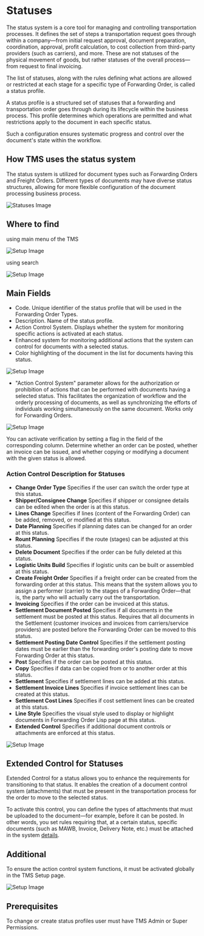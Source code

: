 # Statuses

The status system is a core tool for managing and controlling transportation processes. It defines the set of steps a transportation request goes through within a company—from initial request approval, document preparation, coordination, approval, profit calculation, to cost collection from third-party providers (such as carriers), and more. These are not statuses of the physical movement of goods, but rather statuses of the overall process—from request to final invoicing.

The list of statuses, along with the rules defining what actions are allowed or restricted at each stage for a specific type of Forwarding Order, is called a status profile.

A status profile is a structured set of statuses that a forwarding and transportation order goes through during its lifecycle within the business process. This profile determines which operations are permitted and what restrictions apply to the document in each specific status.

Such a configuration ensures systematic progress and control over the document's state within the workflow.

## How TMS uses the status system

The status system is utilized for document types such as Forwarding Orders and Freight Orders. Different types of documents may have diverse status structures, allowing for more flexible configuration of the document processing business process.

![Statuses Image](resources/statuses/pics/statuses1.png)

## Where to find

using main menu of the TMS

![Setup Image](resources/statuses/pics/statuses2.png)

using search

![Setup Image](resources/statuses/pics/statuses3.png)

## Main Fields

- Code. Unique identifier of the status profile that will be used in the Forwarding Order Types.
- Description. Name of the status profile.
- Action Control System. Displays whether the system for monitoring specific actions is activated at each status.
- Enhanced system for monitoring additional actions that the system can control for documents with a selected status.
- Color highlighting of the document in the list for documents having this status.

![Setup Image](resources/statuses/pics/statuses4.png)

- "Action Control System" parameter allows for the authorization or prohibition of actions that can be performed with documents having a selected status. This facilitates the organization of workflow and the orderly processing of documents, as well as synchronizing the efforts of individuals working simultaneously on the same document. Works only for Forwarding Orders.

![Setup Image](resources/statuses/pics/statuses5.png)

You can activate verification by setting a flag in the field of the corresponding column. Determine whether an order can be posted, whether an invoice can be issued, and whether copying or modifying a document with the given status is allowed.

### Action Control Description for Statuses

- **Change Order Type** Specifies if the user can switch the order type at this status.
- **Shipper/Consignee Change** Specifies if shipper or consignee details can be edited when the order is at this status.
- **Lines Change** Specifies if lines (content of the Forwarding Order) can be added, removed, or modified at this status.
- **Date Planning** Specifies if planning dates can be changed for an order at this status.
- **Rount Planning** Specifies if the route (stages) can be adjusted at this status.
- **Delete Document** Specifies if the order can be fully deleted at this status.
- **Logistic Units Build** Specifies if logistic units can be built or assembled at this status.
- **Create Freight Order** Specifies if a freight order can be created from the forwarding order at this status. This means that the system allows you to assign a performer (carrier) to the stages of a Forwarding Order—that is, the party who will actually carry out the transportation.
- **Invoicing** Specifies if the order can be invoiced at this status.
- **Settlement Document Posted** Specifies if all documents in the settlement must be posted at this status. Requires that all documents in the Settlement (customer invoices and invoices from carriers/service providers) are posted before the Forwarding Order can be moved to this status.
- **Settlement Posting Date Control** Specifies if the settlement posting dates must be earlier than the forwarding order's posting date to move Forwarding Order at this status.
- **Post** Specifies if the order can be posted at this status.
- **Copy** Specifies if data can be copied from or to another order at this status.
- **Settlement** Specifies if settlement lines can be added at this status.
- **Settlement Invoice Lines** Specifies if invoice settlement lines can be created at this status.
- **Settlement Cost Lines** Specifies if cost settlement lines can be created at this status.
- **Line Style** Specifies the visual style used to display or highlight documents in Forwarding Order Lisp page at this status.
- **Extended Control** Specifies if additional document controls or attachments are enforced at this status.

![Setup Image](resources/statuses/pics/statuses6.png)

## Extended Control for Statuses

Extended Control for a status allows you to enhance the requirements for transitioning to that status. It enables the creation of a document control system (attachments) that must be present in the transportation process for the order to move to the selected status.

To activate this control, you can define the types of attachments that must be uploaded to the document—for example, before it can be posted. In other words, you set rules requiring that, at a certain status, specific documents (such as MAWB, Invoice, Delivery Note, etc.) must be attached in the system [details](attachmentcontrol.md).

## Additional

To ensure the action control system functions, it must be activated globally in the TMS Setup page.

![Setup Image](resources/statuses/pics/statuses7.png)

## Prerequisites

To change or create status profiles user must have TMS Admin or Super Permissions.
